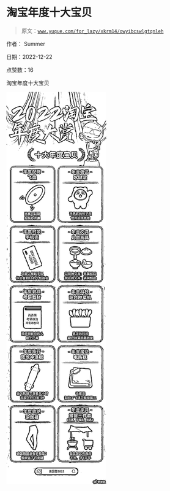 # 淘宝年度十大宝贝

> 原文：[`www.yuque.com/for_lazy/xkrm14/owyibcswlgtqnleh`](https://www.yuque.com/for_lazy/xkrm14/owyibcswlgtqnleh)



作者： Summer 

日期：2022-12-22 

点赞数：16 

淘宝年度十大宝贝 

![](img/8b4565c809937434aa325e2258d4c289.png) 

